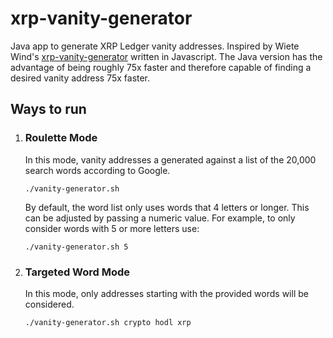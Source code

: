 # xrp-vanity-generator
Java app to generate XRP Ledger vanity addresses. Inspired by Wiete Wind's [xrp-vanity-generator](https://github.com/WietseWind/xrp-vanity-generator)
written in Javascript. The Java version has the advantage of being roughly 75x faster and therefore
capable of finding a desired vanity address 75x faster.

## Ways to run

1. ### Roulette Mode 

   In this mode, vanity addresses a generated against a list of the 20,000 search words according to Google.
   ```shell
   ./vanity-generator.sh
   ```
   By default, the word list only uses words that 4 letters or longer. This can be adjusted by passing
   a numeric value. For example, to only consider words with 5 or more letters use:
   ```shell
   ./vanity-generator.sh 5
   ```

1. ### Targeted Word Mode
   In this mode, only addresses starting with the provided words will be considered.
   ```shell
   ./vanity-generator.sh crypto hodl xrp
   ```

